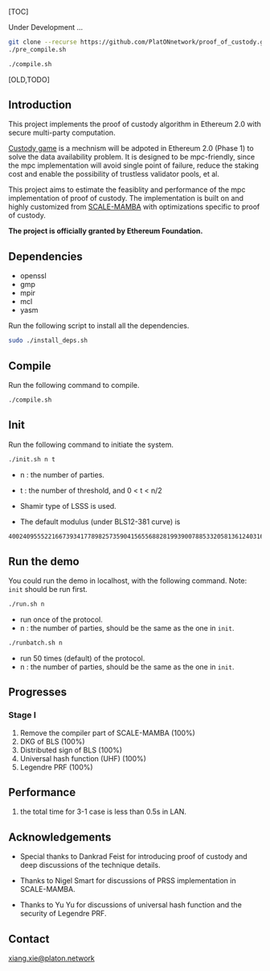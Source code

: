 [TOC]

Under Development ...


```bash
git clone --recurse https://github.com/PlatONnetwork/proof_of_custody.git
./pre_compile.sh
```

```bash
./compile.sh
```


[OLD,TODO]

## Introduction
This project implements the proof of custody algorithm in Ethereum 2.0 with secure multi-party computation.

[Custody game](https://github.com/ethereum/eth2.0-specs/blob/dev/specs/phase1/custody-game.md) is a mechnism will be adpoted in Ethereum 2.0 (Phase 1) to solve the data availability problem. It is designed to be mpc-friendly, since the mpc implementation will avoid single point of failure, reduce the staking cost and enable the possibility of trustless validator pools, et al.

This project aims to estimate the feasiblity and performance of the mpc implementation of proof of custody.
The implementation is built on and highly customized from [SCALE-MAMBA](https://github.com/KULeuven-COSIC/SCALE-MAMBA) with optimizations specific to proof of custody.

**The project is officially granted by Ethereum Foundation.**

## Dependencies
- openssl
- gmp
- mpir
- mcl
- yasm

Run the following script to install all the dependencies.

```bash
sudo ./install_deps.sh
```

## Compile

Run the following command to compile.

```bash
./compile.sh
```

## Init

Run the following command to initiate the system.
```bash
./init.sh n t
```
- n : the number of parties.
- t : the number of threshold, and 0 < t < n/2
- Shamir type of LSSS is used.

- The default modulus (under BLS12-381 curve) is 
```bash
4002409555221667393417789825735904156556882819939007885332058136124031650490837864442687629129015664037894272559787
```

## Run the demo

You could run the demo in localhost, with the following command. 
Note: `init`  should be run first.

```bash
./run.sh n
```
- run once of the protocol.
- n : the number of parties, should be the same as the one in `init`.

```bash
./runbatch.sh n
```
- run 50 times (default) of the protocol.
- n : the number of parties, should be the same as the one in `init`.
 
## Progresses

### Stage I

1. Remove the compiler part of  SCALE-MAMBA (100%)
2. DKG of BLS (100%)
3. Distributed sign of BLS (100%)
4. Universal hash function (UHF) (100%)
5. Legendre PRF (100%)

## Performance
1. the total time for 3-1 case is less than 0.5s in LAN.

## Acknowledgements
- Special thanks to Dankrad Feist for introducing proof of custody and deep discussions of the technique details. 

- Thanks to Nigel Smart for discussions of PRSS implementation in SCALE-MAMBA.

- Thanks to Yu Yu for discussions of universal hash function and the security of Legendre PRF.

## Contact
xiang.xie@platon.network